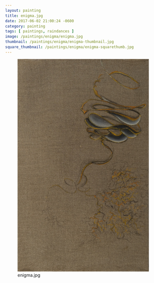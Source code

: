 ```yaml
---
layout: painting
title: enigma.jpg
date: 2017-06-02 21:00:24 -0600
category: painting
tags: [ paintings, raindances ]
image: /paintings/enigma/enigma.jpg
thumbnail: /paintings/enigma/enigma-thumbnail.jpg
square_thumbnail: /paintings/enigma/enigma-squarethumb.jpg
---
```


<figure class="fullwidth"><img src="/paintings/enigma/enigma.jpg" alt="A painting titled: enigma.jpg by painter Kyle Cunningham" /><figcaption>enigma.jpg</figcaption></figure>
